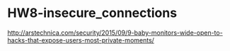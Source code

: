 # HW8-insecure_connections

http://arstechnica.com/security/2015/09/9-baby-monitors-wide-open-to-hacks-that-expose-users-most-private-moments/

